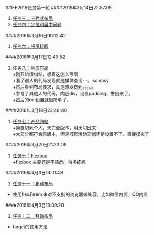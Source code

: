 ##IFE2016任务第一轮
####2016年3月14日22:57:09  
1. [任务三：三栏式布局](http://liubinweb.com/IFE2016/task01/task03.html)  
2. [任务四：定位和居中问题](http://liubinweb.com/IFE2016/task01/task04.html)  

####2016年3月16日00:12:42
1. [任务六：报纸排版](http://liubinweb.com/IFE2016/task01/task06.html)  
<!--排版没有问题，但是考虑到div不要滥用所以尽量精简，然后发现字体排版简直要我老命，然后像素精度也不准确，和设计图有出入，还需要校验下-->

####2016年3月17日12:49:52
1. [任务八：响应布局](http://liubinweb.com/IFE2016/task01/task08.html)  
+刚开始很纠结，想着这怎么写啊  
+看了别人的代码发现就是媒体查询- -。so easy  
+然后看到布局要求，真是难以做到。。。。。  
+参考了其他人的代码。内嵌div，设置padding，拼出来了。  
+然后的col设置就很简单了。  

####2016年3月18日23:46:40
1. [任务七：产品网站](http://liubinweb.com/IFE2016/task01/task07.html)  
+简直切死个人，未完全版本，明天切出来  
+大部分都符合原版本，但是城市活动查询还是设置不了。直接模拟了  

####2016年3月20日21:23:09
1. [任务十：Flexbox](http://liubinweb.com/IFE2016/task01/task10.html)  
+flexbox,主要还是不熟悉，得多练练

####2016年4月3日16:01:43
1. [任务十一：移动布局](http://liubinweb.com/IFE2016/task01/task11.html) 
+ 使用flex和rem 未对不支持的浏览器做兼容，比如微信内置，QQ内置  
  
####2016年4月3日19:09:20
1. [任务十二：移动布局](http://liubinweb.com/IFE2016/task01/task12.html) 
+ target的使用方法
